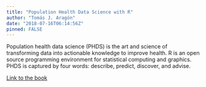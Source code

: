 ```yaml
---
title: "Population Health Data Science with R"
author: "Tomás J. Aragón"
date: "2018-07-16T06:14:56Z"
pinned: FALSE
---
```


Population health data science (PHDS) is the art and science of transforming data into actionable knowledge to improve health. R is an open source programming environment for statistical computing and graphics. PHDS is captured by four words: describe, predict, discover, and advise.

[Link to the book](https://bookdown.org/taragonmd/phds/)
